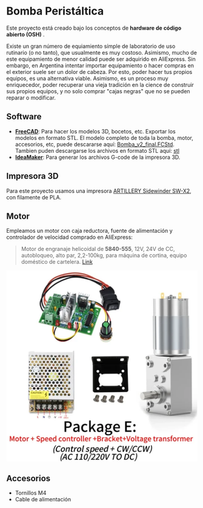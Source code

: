 # Bomba Peristáltica

Este proyecto está creado bajo los conceptos de **hardware de código abierto (OSH)** .

Existe un gran número de equiamiento símple de laboratorio de uso rutinario (o no tanto), que usualmente es muy costoso. Asimismo, mucho de este equipamiento de menor calidad puede ser adquirido en AliExpress. Sin embargo, en Argentina intentar importar equipamiento o hacer compras en el exterior suele ser un dolor de cabeza. Por esto, poder hacer tus propios equipos, es una alternativa viable. Asimismo, es un proceso muy enriquecedor, poder recuperar una vieja tradición en la cience de construir sus propios equipos, y no solo comprar "cajas negras" que no se pueden reparar o modificar.

## Software

* **[FreeCAD](https://www.freecad.org/)**: Para hacer los modelos 3D, bocetos, etc. Exportar los modelos en formato STL. El modelo completo de toda la bomba, motor, accesorios, etc, puede descararse aquí: [Bomba_v2_final.FCStd](/Bomba_v2_final.FCStd). Tambien puden descargarse los archivos en formato STL aquí: [stl](/stl/)
* **[IdeaMaker](https://www.raise3d.com/ideamaker/)**: Para generar los archivos G-code de la impresora 3D.

## Impresora 3D

Para este proyecto usamos una impresora [ARTILLERY Sidewinder SW-X2](https://www.artillery3d.com/products/artillery-sw-x2-fdm-3d-printer-larger-printed-size-300x300x400mm?variant=47697494475038), con filamente de PLA.

## Motor

Empleamos un motor con caja reductora, fuente de alimentación y controlador de velocidad comprado en AliExpress:

>Motor de engranaje helicoidal de **5840-555**, 12V, 24V de CC, autobloqueo, alto par, 2,2-100kg, para máquina de cortina, equipo doméstico de cartelera. [Link](https://es.aliexpress.com/item/1005005820328756.html?spm=a2g0o.order_list.order_list_main.22.3a6118020JHIfM&gatewayAdapt=glo2esp)

![](/pictures/motor.webp)

## Accesorios

* Tornillos M4
* Cable de alimentación

